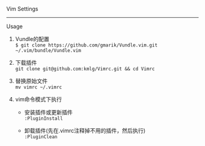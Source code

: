 Vim Settings

---

Usage

1. Vundle的配置   
```$ git clone https://github.com/gmarik/Vundle.vim.git ~/.vim/bundle/Vundle.vim```

2. 下载插件   
```git clone git@github.com:kmlg/Vimrc.git && cd Vimrc```   

3. 替换原始文件   
```mv vimrc ~/.vimrc```

4. vim命令模式下执行  
     
    * 安装插件或更新插件     
    ```:PluginInstall```

    * 卸载插件(先在.vimrc注释掉不用的插件，然后执行)    
    ```:PluginClean```
